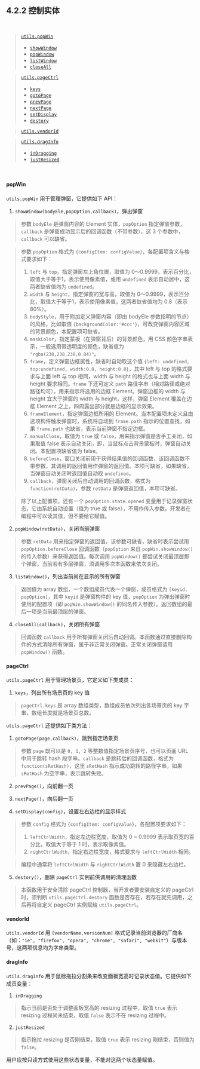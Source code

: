 4.2.2 控制实体
-------------

&nbsp;

> [`utils.popWin`](#4.2.2.!pop_win)
> - [`showWindow`](#4.2.2.!show_window)
> - [`popWindow`](#4.2.2.!pop_window)
> - [`listWindow`](#4.2.2.!list_window)
> - [`closeAll`](#4.2.2.!close_all)

> [`utils.pageCtrl`](#4.2.2.!page_ctrl)
> - [`keys`](#4.2.2.!keys)
> - [`gotoPage`](#4.2.2.!goto_page)
> - [`prevPage`](#4.2.2.!prev_page)
> - [`nextPage`](#4.2.2.!next_page)
> - [`setDisplay`](#4.2.2.!set_display)
> - [`destory`](#4.2.2.!destory)

> [`utils.vendorId`](#4.2.2.!vendor_id)

> [`utils.dragInfo`](#4.2.2.!drag_info)
> - [`inDragging`](#4.2.2.!in_dragging)
> - [`justResized`](#4.2.2.!just_resized)

&nbsp;

#### <a name="pop_win"></a>popWin

`utils.popWin` 用于管理弹窗，它提供如下 API：

1) <a name="show_window"></a>`showWindow(bodyEle,popOption,callback)`，弹出弹窗

> 参数 `bodyEle` 是弹窗内容的 Element 实体，`popOption` 指定弹窗参数，`callback` 是弹窗成功显示后的回调函数（不带参数），这 3 个参数中，`callback` 可以缺省。

> 参数 `popOption` 格式为 `{configItem: configValue}`，各配置项含义与格式要求如下：
> 1. `left` 与 `top`，指定弹窗左上角位置，取值为 0～0.9999，表示百分比，取值大于等于1，表示使用像素值，或用 `undefined` 表示自动居中，这两者缺省值均为 `undefined`。
> 2. `width` 与 `height`，指定弹窗的宽与高，取值为 0～0.9999，表示百分比，取值大于等于1，表示使用像素值，这两者缺省值均为 0.8（表示 80%）。
> 3. `bodyStyle`，用于附加定义弹窗内容（即由 bodyEle 参数指明的节点）的风格，比如取值 `{backgroundColor:'#ccc'}`，可改变弹窗内容区域的背景颜色，本配置项可缺省。
> 4. `maskColor`，指定蒙板（在弹窗背后）的背景颜色，用 CSS 颜色字串表示，一般选用带透明度的颜色，缺省值为 `"rgba(238,238,238,0.84)"`。
> 5. `frame`，定义弹窗边框属性，缺省时自动取这个值 `{left: undefined, top:undefined, width:0.8, height:0.8}`，其中 left 与 top 的格式要求与上面 left 与 top 相同，width 与 height 的格式也与上面 width 与 height 要求相同。`frame` 下还可定义 `path` 路径字串（相对路径或绝对路径均可），用来指示将选用的边框 Element。弹窗边框的 width 与 height 宜大于弹窗的 width 与 height，这样，弹窗 Element 覆盖在边框 Element 之上，四周露出部分就是边框的显示效果。
> 6. `frameElement`，指定弹窗边框所用的 Element。当本配置项未定义且由选项构件触发弹窗时，系统将自动到 `frame.path` 指示的位置查找，如果 `frame.path` 也缺省，表示当前弹窗不指定边框。
> 7. `manualClose`，取值为 `true` 或 `false`，用来指示弹窗是否手工关闭，如果取值 false 表示自动关闭，即，当鼠标点击背景蒙板时，弹窗自动关闭。本配置项缺省值为 false。
> 8. `beforeClose`，窗口关闭前用于获得结果值的回调函数，该回调函数不带参数，其调用的返回值用作弹窗的返回值。本项可缺省，如果缺省，当弹窗自动关闭时返回值自动取 `undefined`。
> 9. `callback`，弹窗关闭后自动调用的回调函数，格式为 `function(retData)`，参数 `retData` 是弹窗返回值，本项可缺省。

> 除了以上配置项，还有一个 `popOption.state.opened` 变量用于记录弹窗状态，它由系统自动设置（值为 true 或 false），不用作传入参数。开发者在编程中可以读其值，但不要给它赋值。

2) <a name="pop_window"></a>`popWindow(retData)`，关闭当前弹窗

> 参数 `retData` 用来指定弹窗的返回值，该参数可缺省，缺省时表示尝试用 `popOption.beforeClose` 回调函数（`popOption` 来自 `popWin.showWindow()` 的传入参数）来获得返回值。每次调用 `popWindow()` 都尝试关闭最顶层那个弹窗，当前若有多层弹窗，须调用多次本函数来依次关闭。

3) <a name="list_window"></a>`listWindow()`，列出当前尚在显示的所有弹窗

> 返回值为 array 数组，一个数组成员代表一个弹窗，成员格式为 `[keyid, popOption]`，其中 `keyid` 是弹窗构件的 key 值，`popOption` 为弹出弹窗时使用的配置项（即 `popWin.showWindow()` 的同名传入参数）。返回数组的最后一项是当前最顶层的弹窗。

4) <a name="close_all"></a>`closeAll(callback)`，关闭所有弹窗

> 回调函数 `callback` 用于所有弹窗关闭后自动回调。本函数通过直接删除构件的方式清除所有弹窗，属于非正常关闭弹窗。正常关闭弹窗请用 `popWindow()` 函数。

#### <a name="page_ctrl"></a>pageCtrl

`utils.pageCtrl` 用于管理场景页，它定义如下类成员：

1) <a name="keys"></a>`keys`，列出所有场景页的 key 值

> `pageCtrl.keys` 是 array 数组类型，数组成员依次列出各场景页的 key 字串，数组长度就是场景页总数。

`utils.pageCtrl` 还提供如下类方法：

1) <a name="goto_page"></a>`gotoPage(page,callback)`，跳到指定场景页

> 参数 `page` 既可以是 `0, 1, 2` 等整数值指定场景页序号，也可以页面 URL 中用于跳转 hash 段字串。`callback` 是跳转后的回调函数，格式为 `function(sRetHash)`，这里 `sRetHash` 指示成功跳转的路径字串，如果 `sRetHash` 为空字串，表示跳转失败。

2) <a name="prev_page"></a>`prevPage()`，向前翻一页

3) <a name="next_page"></a>`nextPage()`，向后翻一页

4) <a name="set_display"></a>`setDisplay(config)`，设置左右边栏的显示样式

> 参数 `config` 格式为 `{configItem: configValue}`，各配置项要求如下：
> 1. `leftCtrlWidth`，指定左边栏宽度，取值为 0 ~ 0.9999 表示取页宽的百分比，取值大于等于 1 时，表示取像素值。
> 2.  `rightCtrlWidth`，指定右边栏宽度，格式要求与 `leftCtrlWidth` 相同。

> 编程中通常将 `leftCtrlWidth` 与 `rightCtrlWidth` 置 0 来隐藏左右边栏。

5) <a name="destory"></a>`destory()`，删除 `pageCtrl` 实例前供调用的清理函数

> 本函数用于安全清除 pageCtrl 控制器，当开发者要安装自定义的 pageCtrl 时，须判断 `utils.pageCtrl.destory` 函数是否存在，若存在就先调用，之后再将自定义 pageCtrl 实例赋给 `utils.pageCtrl`。

#### <a name="vendor_id"></a>vendorId

`utils.vendorId` 用 `[vendorName,versionNum]` 格式记录当前浏览器的厂商名（如：`"ie", "firefox", "opera", "chrome", "safari", "webkit"`）与版本号，这两项信息均为字串类型。

#### <a name="drag_info"></a>dragInfo

`utils.dragInfo` 用于鼠标拖拉分割条来改变面板宽高时记录状态值。它提供如下成员变量：

1) <a name="in_dragging"></a>`inDragging`

> 指示当前是否处于调整面板宽高的 resizing 过程中，取值 `true` 表示 resizing 过程尚未结束，取值 `false` 表示不在 resizing 过程中。

2) <a name="just_resized"></a>`justResized`

> 指示拖拉 resizing 是否刚结束，取值 `true` 表示 resizing 刚结束，否则值为 `false`。

用户应按只读方式使用这些状态变量，不能对这两个状态量赋值。

<pre $=".rewgt.book_top"></pre>

&nbsp;

